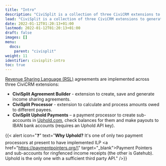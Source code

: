 ```yaml
---
title: "Intro"
description: "CiviSplit is a collection of three CiviCRM extensions to generate, store and process income-sharing agreements, using Revenue Sharing Language (RSL)"
lead: "CiviSplit is a collection of three CiviCRM extensions to generate, store and process income-sharing agreements, using Revenue Sharing Language."
date: 2022-01-12T01:20:13+01:00
lastmod: 2022-01-12T01:20:13+01:00
draft: false
images: []
menu: 
  docs:
    parent: "civisplit"
weight: 11
identifier: civisplit-intro
toc: true
---
```


[Revenue Sharing Language (RSL)](/docs/rsl/) agreements are implemented across three CiviCRM extensions:
 - **CiviSplit Agreement Builder** - extension to create, save and generate income sharing agreements.
 - **CiviSplit Processor** - extension to calculate and process amounts owed to different payees.
 - **CiviSplit Uphold Payments** – a payment processor to create sub-accounts in [Uphold.com](https://uphold.com), check balances for them and make payouts to IBAN bank accounts (requires an Uphold API key).

 {{< alert icon="❓" text="<strong>Why Uphold?</strong> It's one of only two payment processors at present to have implemented ILP <a href=\"https://paymentpointers.org/\" target=\"_blank\">Payment Pointers</a> and sub-accounts for ringfenced income receipts (the other is Gatehub). Uphold is the only one with a sufficient third party API." />}}
